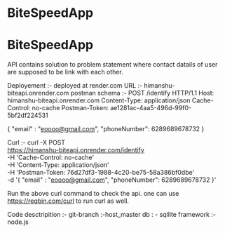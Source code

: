 # BiteSpeedApp

# BiteSpeedApp
API contains solution to problem statement where contact datails of user are supposed to be link with each other. 

Deployement :- deployed at render.com
URL :- himanshu-biteapi.onrender.com
postman schema :- 
POST /identify HTTP/1.1
Host: himanshu-biteapi.onrender.com
Content-Type: application/json
Cache-Control: no-cache
Postman-Token: ae1281ac-4aa5-496d-99f0-5bf2df224531

{
	"email" : "eoooo@gmail.com",
	"phoneNumber": 6289689678732
}

Curl :- curl -X POST \
  https://himanshu-biteapi.onrender.com/identify \
  -H 'Cache-Control: no-cache' \
  -H 'Content-Type: application/json' \
  -H 'Postman-Token: 76d27df3-1988-4c20-be75-58a386bf0dbe' \
  -d '{
	"email" : "eoooo@gmail.com",
	"phoneNumber": 6289689678732
}'

Run the above curl command to check the api. one can use https://reqbin.com/curl to run curl as well.


Code desctripition :- 
git-branch :-host_master 
db : - sqllite
framework :- node.js
